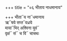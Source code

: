 +++
title = "०६ भीताय नाधमानाय"

+++
भीता᳓य ना᳓धमानाय  
ऋ᳓षये सप्त᳓वध्रये  
माया᳓भिर् अश्विना युवं᳓  
वृक्षं᳓ सं᳓ च वि᳓ चाचथः
